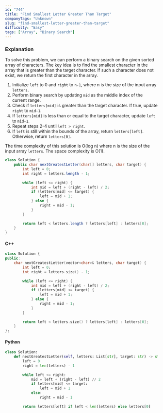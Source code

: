 ```yaml
---
id: "744"
title: "Find Smallest Letter Greater Than Target"
companyTags: "Unknown"
slug: "find-smallest-letter-greater-than-target"
difficulty: "Easy"
tags: ["Array", "Binary Search"]
---
```


### Explanation

To solve this problem, we can perform a binary search on the given sorted array of characters. The key idea is to find the smallest character in the array that is greater than the target character. If such a character does not exist, we return the first character in the array.

1. Initialize `left` to 0 and `right` to `n-1`, where n is the size of the input array `letters`.
2. Perform binary search by updating `mid` as the middle index of the current range.
3. Check if `letters[mid]` is greater than the target character. If true, update `right` to `mid-1`.
4. If `letters[mid]` is less than or equal to the target character, update `left` to `mid+1`.
5. Repeat steps 2-4 until `left > right`.
6. If `left` is still within the bounds of the array, return `letters[left]`. Otherwise, return `letters[0]`.

The time complexity of this solution is O(log n) where n is the size of the input array `letters`. The space complexity is O(1).

```java
class Solution {
    public char nextGreatestLetter(char[] letters, char target) {
        int left = 0;
        int right = letters.length - 1;
        
        while (left <= right) {
            int mid = left + (right - left) / 2;
            if (letters[mid] <= target) {
                left = mid + 1;
            } else {
                right = mid - 1;
            }
        }
        
        return left < letters.length ? letters[left] : letters[0];
    }
}
```

#### C++
```cpp
class Solution {
public:
    char nextGreatestLetter(vector<char>& letters, char target) {
        int left = 0;
        int right = letters.size() - 1;
        
        while (left <= right) {
            int mid = left + (right - left) / 2;
            if (letters[mid] <= target) {
                left = mid + 1;
            } else {
                right = mid - 1;
            }
        }
        
        return left < letters.size() ? letters[left] : letters[0];
    }
};
```

#### Python
```python
class Solution:
    def nextGreatestLetter(self, letters: List[str], target: str) -> str:
        left = 0
        right = len(letters) - 1
        
        while left <= right:
            mid = left + (right - left) // 2
            if letters[mid] <= target:
                left = mid + 1
            else:
                right = mid - 1
        
        return letters[left] if left < len(letters) else letters[0]
```